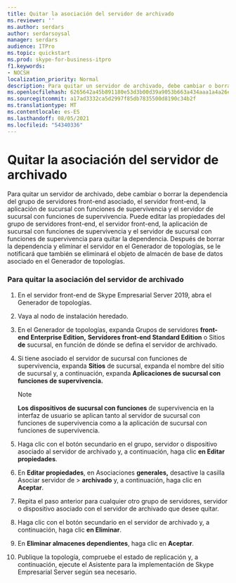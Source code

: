 ```yaml
---
title: Quitar la asociación del servidor de archivado
ms.reviewer: ''
ms.author: serdars
author: serdarsoysal
manager: serdars
audience: ITPro
ms.topic: quickstart
ms.prod: skype-for-business-itpro
f1.keywords:
- NOCSH
localization_priority: Normal
description: Para quitar un servidor de archivado, debe cambiar o borrar la dependencia del grupo de servidores front-end asociado, el servidor front-end, la aplicación de sucursal con funciones de supervivencia y el servidor de sucursal con funciones de supervivencia. Puede editar las propiedades del grupo de servidores front-end, el servidor front-end, la aplicación de sucursal con funciones de supervivencia y el servidor de sucursal con funciones de supervivencia para quitar la dependencia. Después de borrar la dependencia y eliminar el servidor en el Generador de topologías, se le notificará que también se eliminará el objeto de almacén de bases de datos asociado en el Generador de topologías.
ms.openlocfilehash: 6265642a45b891180e53d3b00d39a9053b663a434aaa1a4a26e92b619dfba257
ms.sourcegitcommit: a17ad3332ca5d2997f85db7835500d8190c34b2f
ms.translationtype: MT
ms.contentlocale: es-ES
ms.lasthandoff: 08/05/2021
ms.locfileid: "54340336"
---
```

# <a name="remove-the-archiving-server-association"></a>Quitar la asociación del servidor de archivado

Para quitar un servidor de archivado, debe cambiar o borrar la dependencia del grupo de servidores front-end asociado, el servidor front-end, la aplicación de sucursal con funciones de supervivencia y el servidor de sucursal con funciones de supervivencia. Puede editar las propiedades del grupo de servidores front-end, el servidor front-end, la aplicación de sucursal con funciones de supervivencia y el servidor de sucursal con funciones de supervivencia para quitar la dependencia. Después de borrar la dependencia y eliminar el servidor en el Generador de topologías, se le notificará que también se eliminará el objeto de almacén de base de datos asociado en el Generador de topologías.
  
### <a name="to-remove-the-archiving-server-association"></a>Para quitar la asociación del servidor de archivado

1. En el servidor front-end de Skype Empresarial Server 2019, abra el Generador de topologías.
    
2. Vaya al nodo de instalación heredado.
    
3. En el Generador de topologías, expanda Grupos de servidores **front-end Enterprise Edition,** **Servidores front-end Standard Edition** o Sitios **de** sucursal, en función de dónde se defina el servidor de archivado.
    
4. Si tiene asociado el servidor de sucursal con funciones de supervivencia, expanda **Sitios** de sucursal, expanda el nombre del sitio de sucursal y, a continuación, expanda **Aplicaciones de sucursal con funciones de supervivencia.**
    
    > [!NOTE]
    > **Los dispositivos de sucursal con funciones** de supervivencia en la interfaz de usuario se aplican tanto al servidor de sucursal con funciones de supervivencia como a la aplicación de sucursal con funciones de supervivencia. 
  
5. Haga clic con el botón secundario en el grupo, servidor o dispositivo asociado al servidor de archivado y, a continuación, haga clic **en Editar propiedades**.
    
6. En **Editar propiedades**, en Asociaciones **generales,** desactive la casilla Asociar servidor de  >   **archivado** y, a continuación, haga clic en **Aceptar**.
    
7. Repita el paso anterior para cualquier otro grupo de servidores, servidor o dispositivo asociado con el servidor de archivado que desee quitar.
    
8. Haga clic con el botón secundario en el servidor de archivado y, a continuación, haga clic **en Eliminar**.
    
9. En **Eliminar almacenes dependientes**, haga clic en **Aceptar**.
    
10. Publique la topología, compruebe el estado de replicación y, a continuación, ejecute el Asistente para la implementación de Skype Empresarial Server según sea necesario. 
    

